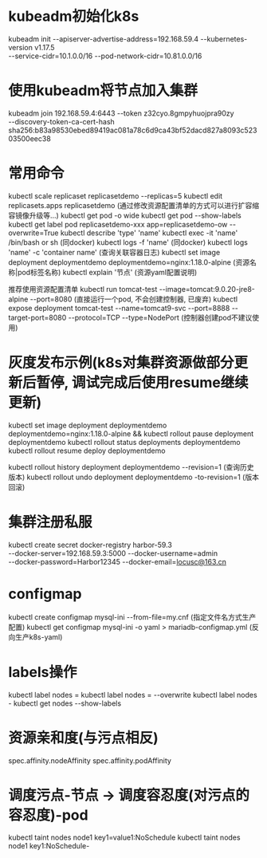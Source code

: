 # kubeadm初始化k8s
kubeadm init --apiserver-advertise-address=192.168.59.4 --kubernetes-version v1.17.5 \
--service-cidr=10.1.0.0/16 --pod-network-cidr=10.81.0.0/16

# 使用kubeadm将节点加入集群
kubeadm join 192.168.59.4:6443 --token z32cyo.8gmpyhuojpra90zy \
--discovery-token-ca-cert-hash sha256:b83a98530ebed89419ac081a78c6d9ca43bf52dacd827a8093c52303500eec38

# 常用命令
kubectl scale replicaset replicasetdemo --replicas=5
kubectl edit replicasets.apps replicasetdemo (通过修改资源配置清单的方式可以进行扩容缩容镜像升级等...)
kubectl get pod -o wide
kubectl get pod --show-labels
kubectl get label pod replicasetdemo-xxx app=replicasetdemo-ow --overwrite=True
kubectl describe 'type' 'name'
kubectl exec -it 'name' /bin/bash or sh (同docker)
kubectl logs -f 'name' (同docker)
kubectl logs 'name' -c 'container name' (查询关联容器日志)
kubectl set image deployment deploymentdemo deploymentdemo=nginx:1.18.0-alpine (资源名称|pod标签名称)
kubectl explain '节点' (资源yaml配置说明)

推荐使用资源配置清单
kubectl run tomcat-test --image=tomcat:9.0.20-jre8-alpine --port=8080 (直接运行一个pod, 不会创建控制器, 已废弃)
kubectl expose deployment tomcat-test --name=tomcat9-svc --port=8888 --target-port=8080 --protocol=TCP --type=NodePort (控制器创建pod不建议使用)

# 灰度发布示例(k8s对集群资源做部分更新后暂停, 调试完成后使用resume继续更新)
kubectl set image deployment deploymentdemo deploymentdemo=nginx:1.18.0-alpine && kubectl rollout pause deployment deploymentdemo
kubectl rollout status deployments deploymentdemo
kubectl rollout resume deploy deploymentdemo

kubectl rollout history deployment deploymentdemo --revision=1 (查询历史版本)
kubectl rollout undo deployment deploymentdemo -to-revision=1 (版本回滚)

# 集群注册私服
kubectl create secret docker-registry harbor-59.3 \
--docker-server=192.168.59.3:5000 --docker-username=admin \
--docker-password=Harbor12345 --docker-email=locusc@163.cn

# configmap
kubectl create configmap mysql-ini --from-file=my.cnf (指定文件名方式生产配置)
kubectl get configmap mysql-ini -o yaml > mariadb-configmap.yml (反向生产k8s-yaml)

# labels操作
kubectl label nodes <node-name> <label-key>=<label-value>
kubectl label nodes <node-name> <label-key>=<label-value> --overwrite
kubectl label nodes <node-name> <label-key>-
kubectl get nodes --show-labels

# 资源亲和度(与污点相反)
spec.affinity.nodeAffinity
spec.affinity.podAffinity

# 调度污点-节点 -> 调度容忍度(对污点的容忍度)-pod
kubectl taint nodes node1 key1=value1:NoSchedule
kubectl taint nodes node1 key1:NoSchedule-